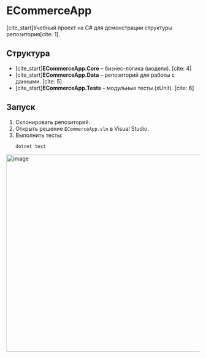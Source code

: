 # ECommerceApp

[cite_start]Учебный проект на C# для демонстрации структуры репозитория[cite: 1].

## Структура
- [cite_start]**ECommerceApp.Core** – бизнес-логика (модели). [cite: 4]
- [cite_start]**ECommerceApp.Data** – репозиторий для работы с данными. [cite: 5]
- [cite_start]**ECommerceApp.Tests** – модульные тесты (xUnit). [cite: 6]

## Запуск
1. Склонировать репозиторий.
2. Открыть решение `ECommerceApp.sln` в Visual Studio.
3. Выполнить тесты:
   ```bash
   dotnet test
<img width="975" height="514" alt="image" src="https://github.com/user-attachments/assets/3ef1f29d-5c71-4eef-9cd1-dbdb0173e768" />

